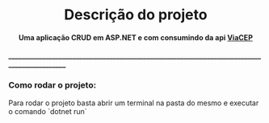 <h1 align="center">Descrição do projeto</h1>
<h4 align="center">Uma aplicação CRUD em ASP.NET e com consumindo da api <a href="https://viacep.com.br/">ViaCEP</a> </h4>
<h4>____________________________________________________________________________________________</h4>
<h3 >Como rodar o projeto:</h3>
Para rodar o projeto basta abrir um terminal na pasta do mesmo e executar o comando `dotnet run`

